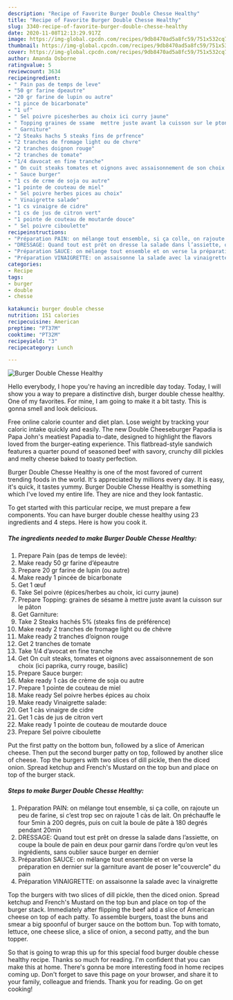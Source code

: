 ```yaml
---
description: "Recipe of Favorite Burger Double Chesse Healthy"
title: "Recipe of Favorite Burger Double Chesse Healthy"
slug: 3340-recipe-of-favorite-burger-double-chesse-healthy
date: 2020-11-08T12:13:29.917Z
image: https://img-global.cpcdn.com/recipes/9db8470ad5a8fc59/751x532cq70/burger-double-chesse-healthy-photo-principale-de-la-recette.jpg
thumbnail: https://img-global.cpcdn.com/recipes/9db8470ad5a8fc59/751x532cq70/burger-double-chesse-healthy-photo-principale-de-la-recette.jpg
cover: https://img-global.cpcdn.com/recipes/9db8470ad5a8fc59/751x532cq70/burger-double-chesse-healthy-photo-principale-de-la-recette.jpg
author: Amanda Osborne
ratingvalue: 5
reviewcount: 3634
recipeingredient:
- " Pain pas de temps de leve"
- "50 gr farine dpeautre"
- "20 gr farine de lupin ou autre"
- "1 pince de bicarbonate"
- "1 uf"
- " Sel poivre picesherbes au choix ici curry jaune"
- " Topping graines de ssame  mettre juste avant la cuisson sur le pton"
- " Garniture"
- "2 Steaks hachs 5 steaks fins de prfrence"
- "2 tranches de fromage light ou de chvre"
- "2 tranches doignon rouge"
- "2 tranches de tomate"
- "1/4 davocat en fine tranche"
- " On cuit steaks tomates et oignons avec assaisonnement de son choix ici paprika curry rouge basilic"
- " Sauce burger"
- "1 cs de crme de soja ou autre"
- "1 pointe de couteau de miel"
- " Sel poivre herbes pices au choix"
- " Vinaigrette salade"
- "1 cs vinaigre de cidre"
- "1 cs de jus de citron vert"
- "1 pointe de couteau de moutarde douce"
- " Sel poivre ciboulette"
recipeinstructions:
- "Préparation PAIN: on mélange tout ensemble, si ça colle, on rajoute un peu de farine, si c’est trop sec on rajoute 1 càs de lait. On préchauffe le four 5min à 200 degrés, puis on cuit la boule de pâte à 180 degrés pendant 20min"
- "DRESSAGE: Quand tout est prêt on dresse la salade dans l’assiette, on coupe la boule de pain en deux pour garnir dans l’ordre qu’on veut les ingrédients, sans oublier sauce burger en dernier"
- "Préparation SAUCE: on mélange tout ensemble et on verse la préparation en dernier sur la garniture avant de poser le&#34;couvercle&#34; du pain"
- "Préparation VINAIGRETTE: on assaisonne la salade avec la vinaigrette"
categories:
- Recipe
tags:
- burger
- double
- chesse

katakunci: burger double chesse 
nutrition: 151 calories
recipecuisine: American
preptime: "PT37M"
cooktime: "PT32M"
recipeyield: "3"
recipecategory: Lunch

---
```



![Burger Double Chesse Healthy](https://img-global.cpcdn.com/recipes/9db8470ad5a8fc59/751x532cq70/burger-double-chesse-healthy-photo-principale-de-la-recette.jpg)

Hello everybody, I hope you're having an incredible day today. Today, I will show you a way to prepare a distinctive dish, burger double chesse healthy. One of my favorites. For mine, I am going to make it a bit tasty. This is gonna smell and look delicious.

Free online calorie counter and diet plan. Lose weight by tracking your caloric intake quickly and easily. The new Double Cheeseburger Papadia is Papa John&#39;s meatiest Papadia to-date, designed to highlight the flavors loved from the burger-eating experience. This flatbread-style sandwich features a quarter pound of seasoned beef with savory, crunchy dill pickles and melty cheese baked to toasty perfection.

Burger Double Chesse Healthy is one of the most favored of current trending foods in the world. It's appreciated by millions every day. It is easy, it's quick, it tastes yummy. Burger Double Chesse Healthy is something which I've loved my entire life. They are nice and they look fantastic.


To get started with this particular recipe, we must prepare a few components. You can have burger double chesse healthy using 23 ingredients and 4 steps. Here is how you cook it.

<!--inarticleads1-->

##### The ingredients needed to make Burger Double Chesse Healthy:

1. Prepare  Pain (pas de temps de levée):
1. Make ready 50 gr farine d’épeautre
1. Prepare 20 gr farine de lupin (ou autre)
1. Make ready 1 pincée de bicarbonate
1. Get 1 œuf
1. Take  Sel poivre (épices/herbes au choix, ici curry jaune)
1. Prepare  Topping: graines de sésame à mettre juste avant la cuisson sur le pâton
1. Get  Garniture:
1. Take 2 Steaks hachés 5% (steaks fins de préférence)
1. Make ready 2 tranches de fromage light ou de chèvre
1. Make ready 2 tranches d’oignon rouge
1. Get 2 tranches de tomate
1. Take 1/4 d’avocat en fine tranche
1. Get  On cuit steaks, tomates et oignons avec assaisonnement de son choix (ici paprika, curry rouge, basilic)
1. Prepare  Sauce burger:
1. Make ready 1 càs de crème de soja ou autre
1. Prepare 1 pointe de couteau de miel
1. Make ready  Sel poivre herbes épices au choix
1. Make ready  Vinaigrette salade:
1. Get 1 càs vinaigre de cidre
1. Get 1 càs de jus de citron vert
1. Make ready 1 pointe de couteau de moutarde douce
1. Prepare  Sel poivre ciboulette


Put the first patty on the bottom bun, followed by a slice of American cheese. Then put the second burger patty on top, followed by another slice of cheese. Top the burgers with two slices of dill pickle, then the diced onion. Spread ketchup and French&#39;s Mustard on the top bun and place on top of the burger stack. 

<!--inarticleads2-->

##### Steps to make Burger Double Chesse Healthy:

1. Préparation PAIN: on mélange tout ensemble, si ça colle, on rajoute un peu de farine, si c’est trop sec on rajoute 1 càs de lait. On préchauffe le four 5min à 200 degrés, puis on cuit la boule de pâte à 180 degrés pendant 20min
1. DRESSAGE: Quand tout est prêt on dresse la salade dans l’assiette, on coupe la boule de pain en deux pour garnir dans l’ordre qu’on veut les ingrédients, sans oublier sauce burger en dernier
1. Préparation SAUCE: on mélange tout ensemble et on verse la préparation en dernier sur la garniture avant de poser le&#34;couvercle&#34; du pain
1. Préparation VINAIGRETTE: on assaisonne la salade avec la vinaigrette


Top the burgers with two slices of dill pickle, then the diced onion. Spread ketchup and French&#39;s Mustard on the top bun and place on top of the burger stack. Immediately after flipping the beef add a slice of American cheese on top of each patty. To assemble burgers, toast the buns and smear a big spoonful of burger sauce on the bottom bun. Top with tomato, lettuce, one cheese slice, a slice of onion, a second patty, and the bun topper. 

So that is going to wrap this up for this special food burger double chesse healthy recipe. Thanks so much for reading. I'm confident that you can make this at home. There's gonna be more interesting food in home recipes coming up. Don't forget to save this page on your browser, and share it to your family, colleague and friends. Thank you for reading. Go on get cooking!
